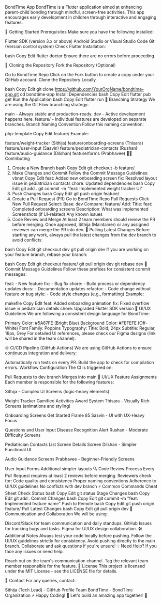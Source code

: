 BondTime App
BondTime is a Flutter application aimed at enhancing parent-child bonding through mindful, screen-free activities. This app encourages early development in children through interactive and engaging features.

🚀 Getting Started
Prerequisites
Make sure you have the following installed:

Flutter SDK (version 3.x or above)
Android Studio or Visual Studio Code
Git (Version control system)
Check Flutter Installation:

bash
Copy
Edit
flutter doctor
Ensure there are no errors before proceeding.

📁 Cloning the Repository
Fork the Repository (Optional)

Go to BondTime Repo
Click on the Fork button to create a copy under your GitHub account.
Clone the Repository Locally

bash
Copy
Edit
git clone https://github.com/YourOrgName/bondtime-app.git
cd bondtime-app
Install Dependencies
bash
Copy
Edit
flutter pub get
Run the Application
bash
Copy
Edit
flutter run
🔧 Branching Strategy
We are using the Git Flow branching strategy:

main - Always stable and production-ready.
dev - Active development happens here.
feature/ - Individual features are developed on separate branches.
Branch Naming Convention
Follow this naming convention:

php-template
Copy
Edit
feature/<feature-name>
Example:

feature/weight-tracker (Sithija)
feature/onboarding-screens (Thisara)
feature/user-input (Sasvin)
feature/pediatrician-contacts (Rushan)
feature/audio-guidance (Dilshan)
feature/forms (Prabhavee)
👨‍💻 Contributing
1. Create a New Branch
bash
Copy
Edit
git checkout -b feature/<feature-name>
2. Make Changes and Commit
Follow the Commit Message Guidelines:
vbnet
Copy
Edit
feat: Added new onboarding screen
fix: Resolved layout issue in pediatrician contacts
chore: Updated dependencies
bash
Copy
Edit
git add .
git commit -m "feat: Implemented weight tracker UI"
3. Push Changes
bash
Copy
Edit
git push origin feature/<feature-name>
4. Create a Pull Request (PR)
Go to BondTime Repo Pull Requests
Click New Pull Request
Select:
Base: dev
Compare: feature/<feature-name>
Add:
Title: feat: Completed onboarding screens
Description:
What was implemented
Screenshots (if UI-related)
Any known issues
5. Code Review and Merge
At least 2 team members should review the PR before merging.
Once approved, Sithija (Maintainer) or any assigned reviewer can merge the PR into dev.
🚀 Pulling Latest Changes
Before starting any work, always pull the latest changes from the dev branch to avoid conflicts:

bash
Copy
Edit
git checkout dev
git pull origin dev
If you are working on your feature branch, rebase your branch:

bash
Copy
Edit
git checkout feature/<feature-name>
git pull origin dev
git rebase dev
📜 Commit Message Guidelines
Follow these prefixes for consistent commit messages:

feat: - New feature
fix: - Bug fix
chore: - Build process or dependency updates
docs: - Documentation updates
refactor: - Code change without feature or bug
style: - Code style changes (e.g., formatting)
Example:

makefile
Copy
Edit
feat: Added onboarding animation
fix: Fixed overflow issue in pediatrician details
chore: Upgraded Flutter SDK version
🎨 UI/UX Guidelines
We are following a consistent design language for BondTime:

Primary Color: #5A87FE (Bright Blue)
Background Color: #FEFEFE (Off-White)
Font Family: Poppins
Typography:
Title: Bold, 24px
Subtitle: Regular, 18px, Grey
For detailed UI references, please check our Figma designs (link will be shared in the team channel).

⚙️ CI/CD Pipeline (GitHub Actions)
We are using GitHub Actions to ensure continuous integration and delivery:

Automatically run tests on every PR.
Build the app to check for compilation errors.
Workflow Configuration
The CI is triggered on:

Pull Requests to dev branch
Merges into main
🎨 UI/UX Feature Assignments
Each member is responsible for the following features:

Sithija - Complex UI Screens (logic-heavy elements)

Weight Tracker
Gamified Activities
Award System
Thisara - Visually Rich Screens (animations and styling)

Onboarding Screens
Get Started
Frame 85
Sasvin - UI with UX-Heavy Focus

Questions and User Input
Disease Recognition Alert
Rushan - Moderate Difficulty Screens

Pediatrician Contacts
List Screen
Details Screen
Dilshan - Simpler Functional UI

Audio Guidance Screens
Prabhavee - Beginner-Friendly Screens

User Input Forms
Additional simpler layouts
🔍 Code Review Process
Every Pull Request requires at least 2 reviews before merging.
Reviewers check for:
Code quality and consistency
Proper naming conventions
Adherence to UI/UX guidelines
No conflicts with dev branch
⚡ Common Commands Cheat Sheet
Check Status
bash
Copy
Edit
git status
Stage Changes
bash
Copy
Edit
git add .
Commit Changes
bash
Copy
Edit
git commit -m "feat: Implemented feature name"
Push to Remote
bash
Copy
Edit
git push origin feature/<feature-name>
Pull Latest Changes
bash
Copy
Edit
git pull origin dev
💬 Communication and Collaboration
We will be using:

Discord/Slack for team communication and daily standups.
GitHub Issues for tracking bugs and tasks.
Figma for UI/UX design collaboration.
🛠️ Additional Notes
Always test your code locally before pushing.
Follow the UI/UX guidelines strictly for consistency.
Avoid pushing directly to the main branch.
Collaborate and ask questions if you're unsure!
💡 Need Help?
If you face any issues or need help:

Reach out on the team's communication channel.
Tag the relevant team member responsible for the feature.
📜 License
This project is licensed under the MIT License - see the LICENSE file for details.

📧 Contact
For any queries, contact:

Sithija (Tech Lead) - GitHub Profile
Team BondTime - BondTime Organization
⚡ Happy Coding! 🚀
Let's build an amazing app together! 🎉